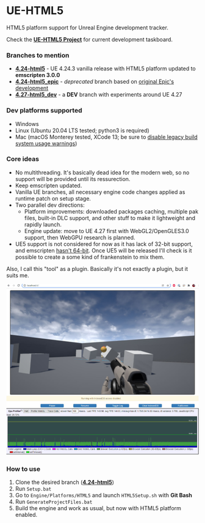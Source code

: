 # UE-HTML5

HTML5 platform support for Unreal Engine development tracker.

Check the **[UE-HTML5 Project](https://github.com/users/ufna/projects/1/)** for current development taskboard.

### Branches to mention

* **[4.24-html5](https://github.com/ufna/UnrealEngine/tree/4.24-html5)** - UE 4.24.3 vanilla release with HTML5 platform updated to **emscripten 3.0.0**
* **[4.24-html5_epic](https://github.com/ufna/UnrealEngine/tree/4.24-html5_epic)** - _deprecated_ branch based on [original Epic's development](https://github.com/UnrealEngineHTML5/Documentation)
* **[4.27-html5_dev](https://github.com/ufna/UnrealEngine/tree/4.27-html5_dev)** - a **DEV** branch with experiments around UE 4.27

### Dev platforms supported

* Windows
* Linux (Ubuntu 20.04 LTS tested; python3 is required)
* Mac (macOS Monterey tested, XCode 13; be sure to [disable legacy build system usage warnings](https://gyazo.com/eb7bd9a36930af8f5598c10f36eb7b9f))

### Core ideas

* No multithreading. It's basically dead idea for the modern web, so no support will be provided until its ressurection.
* Keep emscripten updated.
* Vanilla UE branches, all necessary engine code changes applied as runtime patch on setup stage.
* Two parallel dev directions: 
  * Platform improvements: downloaded packages caching, multiple pak files, built-in DLC support, and other stuff to make it lightweight and rapidly launch.
  * Engine update: move to UE 4.27 first with WebGL2/OpenGLES3.0 support, then WebGPU research is planned.
* UE5 support is not considered for now as it has lack of 32-bit support, and emscripten [hasn't 64-bit](https://github.com/emscripten-core/emscripten/issues/12087). Once UE5 will be released I'll check is it possible to create a some kind of frankenstein to mix them.

Also, I call this "tool" as a plugin. Basically it's not exactly a plugin, but it suits me.


![SCREENSHOT](Documentation/SCREENSHOT.jpg)

### How to use

1. Clone the desired branch (**[4.24-html5](https://github.com/ufna/UnrealEngine/tree/4.24-html5)**)
2. Run `Setup.bat`
3. Go to `Engine/Platforms/HTML5` and launch `HTML5Setup.sh` with **Git Bash**
4. Run `GenerateProjectFiles.bat`
5. Build the engine and work as usual, but now with HTML5 platform enabled.

